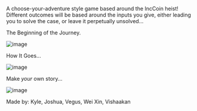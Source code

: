 A choose-your-adventure style game based around the IncCoin heist!
Different outcomes will be based around the inputs you give, either leading you to solve the case, or leave it perpetually unsolved...

The Beginning of the Journey.

![image](https://github.com/user-attachments/assets/9d98e6db-2e9c-4a15-9798-3a68ad6f4b92)


How It Goes...

![image](https://github.com/user-attachments/assets/dfc53758-dffb-498a-8d28-bec2d115f696)


Make *your* own story...

![image](https://github.com/user-attachments/assets/acd5c030-6da5-4424-8403-ee7355cf31e2)


Made by: Kyle, Joshua, Vegus, Wei Xin, Vishaakan
